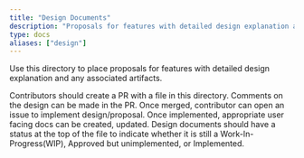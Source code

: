 ```yaml
---
title: "Design Documents"
description: "Proposals for features with detailed design explanation and any associated artifacts."
type: docs
aliases: ["design"]
---
```


Use this directory to place proposals for features with detailed design explanation and any associated artifacts.

Contributors should create a PR with a file in this directory. Comments on the design can be made in the PR. Once merged, contributor can open an issue to implement design/proposal.  Once implemented, appropriate user facing docs can be created, updated. Design documents should have a status at the top of the file to indicate whether it is still a Work-In-Progress(WIP), Approved but unimplemented, or Implemented.
